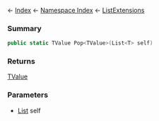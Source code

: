 ← [Index](Api-Index) ← [Namespace Index](Namespace-Index) ← [ListExtensions](System.Collections.Generic.ListExtensions)

### Summary

```csharp
public static TValue Pop<TValue>(List<T> self)
```

### Returns

[TValue]()

### Parameters

* [List<T>](https://docs.microsoft.com/en-us/dotnet/api/system.collections.generic.list?view=netframework-4.6) self
